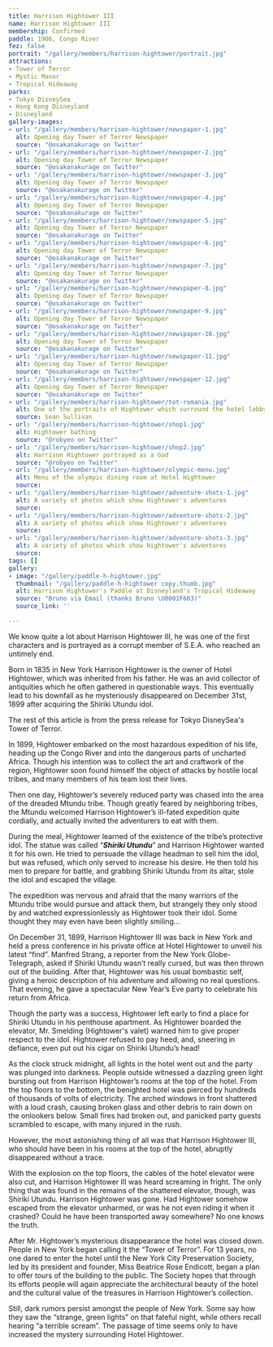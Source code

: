 ```yaml
---
title: Harrison Hightower III
name: Harrison Hightower III
membership: Confirmed
paddle: 1906, Congo River
fez: false
portrait: "/gallery/members/harrison-hightower/portrait.jpg"
attractions:
- Tower of Terror
- Mystic Manor
- Tropical Hideaway
parks:
- Tokyo DisneySea
- Hong Kong Disneyland
- Disneyland
gallery-images:
- url: "/gallery/members/harrison-hightower/newspaper-1.jpg"
  alt: Opening day Tower of Terror Newspaper
  source: "@osakanakurage on Twitter"
- url: "/gallery/members/harrison-hightower/newspaper-2.jpg"
  alt: Opening day Tower of Terror Newspaper
  source: "@osakanakurage on Twitter"
- url: "/gallery/members/harrison-hightower/newspaper-3.jpg"
  alt: Opening day Tower of Terror Newspaper
  source: "@osakanakurage on Twitter"
- url: "/gallery/members/harrison-hightower/newspaper-4.jpg"
  alt: Opening day Tower of Terror Newspaper
  source: "@osakanakurage on Twitter"
- url: "/gallery/members/harrison-hightower/newspaper-5.jpg"
  alt: Opening day Tower of Terror Newspaper
  source: "@osakanakurage on Twitter"
- url: "/gallery/members/harrison-hightower/newspaper-6.jpg"
  alt: Opening day Tower of Terror Newspaper
  source: "@osakanakurage on Twitter"
- url: "/gallery/members/harrison-hightower/newspaper-7.jpg"
  alt: Opening day Tower of Terror Newspaper
  source: "@osakanakurage on Twitter"
- url: "/gallery/members/harrison-hightower/newspaper-8.jpg"
  alt: Opening day Tower of Terror Newspaper
  source: "@osakanakurage on Twitter"
- url: "/gallery/members/harrison-hightower/newspaper-9.jpg"
  alt: Opening day Tower of Terror Newspaper
  source: "@osakanakurage on Twitter"
- url: "/gallery/members/harrison-hightower/newspaper-10.jpg"
  alt: Opening day Tower of Terror Newspaper
  source: "@osakanakurage on Twitter"
- url: "/gallery/members/harrison-hightower/newspaper-11.jpg"
  alt: Opening day Tower of Terror Newspaper
  source: "@osakanakurage on Twitter"
- url: "/gallery/members/harrison-hightower/newspaper-12.jpg"
  alt: Opening day Tower of Terror Newspaper
  source: "@osakanakurage on Twitter"
- url: "/gallery/members/harrison-hightower/tot-romania.jpg"
  alt: One of the portraits of Hightower which surround the hotel lobby
  source: Sean Sullivan
- url: "/gallery/members/harrison-hightower/shop1.jpg"
  alt: Hightower bathing
  source: "@robyeo on Twitter"
- url: "/gallery/members/harrison-hightower/shop2.jpg"
  alt: Harrison Hightower portrayed as a God
  source: "@robyeo on Twitter"
- url: "/gallery/members/harrison-hightower/olympic-menu.jpg"
  alt: Menu of the olympic dining room at Hotel Hightower
  source: 
- url: "/gallery/members/harrison-hightower/adventure-shots-1.jpg"
  alt: A variety of photos which show Hightower's adventures
  source: 
- url: "/gallery/members/harrison-hightower/adventure-shots-2.jpg"
  alt: A variety of photos which show Hightower's adventures
  source: 
- url: "/gallery/members/harrison-hightower/adventure-shots-3.jpg"
  alt: A variety of photos which show Hightower's adventures
  source: 
tags: []
gallery:
- image: "/gallery/paddle-h-hightower.jpg"
  thumbnail: "/gallery/paddle-h-hightower copy.thumb.jpg"
  alt: Harrison Hightower's Paddle at Disneyland's Tropical Hideaway
  source: "Bruno via Email (thanks Bruno \U0001F603)"
  source_link: ''

---
```

We know quite a lot about Harrison Hightower III, he was one of the first characters and is portrayed as a corrupt member of S.E.A. who reached an untimely end.

Born in 1835 in New York Harrison Hightower is the owner of Hotel Hightower, which was inherited from his father. He was an avid collector of antiquities which he often gathered in questionable ways. This eventually lead to his downfall as he mysteriously disappeared on December 31st, 1899 after acquiring the Shiriki Utundu idol.

The rest of this article is from the press release for Tokyo DisneySea's Tower of Terror.

In 1899, Hightower embarked on the most hazardous expedition of his life, heading up the Congo River and into the dangerous parts of uncharted Africa. Though his intention was to collect the art and craftwork of the region, Hightower soon found himself the object of attacks by hostile local tribes, and many members of his team lost their lives.

Then one day, Hightower’s severely reduced party was chased into the area of the dreaded Mtundu tribe. Though greatly feared by neighboring tribes, the Mtundu welcomed Harrison Hightower’s ill-fated expedition quite cordially, and actually invited the adventurers to eat with them.

During the meal, Hightower learned of the existence of the tribe’s protective idol. The statue was called “**_Shiriki Utundu_**” and Harrison Hightower wanted it for his own. He tried to persuade the village headman to sell him the idol, but was refused, which only served to increase his desire. He then told his men to prepare for battle, and grabbing Shiriki Utundu from its altar, stole the idol and escaped the village.

The expedition was nervous and afraid that the many warriors of the Mtundu tribe would pursue and attack them, but strangely they only stood by and watched expressionlessly as Hightower took their idol. Some thought they may even have been slightly smiling…

On December 31, 1899, Harrison Hightower III was back in New York and held a press conference in his private office at Hotel Hightower to unveil his latest “find”. Manfred Strang, a reporter from the New York Globe-Telegraph, asked if Shiriki Utundu wasn’t really cursed, but was then thrown out of the building. After that, Hightower was his usual bombastic self, giving a heroic description of his adventure and allowing no real questions. That evening, he gave a spectacular New Year’s Eve party to celebrate his return from Africa.

Though the party was a success, Hightower left early to find a place for Shiriki Utundu in his penthouse apartment. As Hightower boarded the elevator, Mr. Smelding (Hightower's valet) warned him to give proper respect to the idol. Hightower refused to pay heed, and, sneering in defiance, even put out his cigar on Shiriki Utundu’s head!

As the clock struck midnight, all lights in the hotel went out and the party was plunged into darkness. People outside witnessed a dazzling green light bursting out from Harrison Hightower’s rooms at the top of the hotel. From the top floors to the bottom, the benighted hotel was pierced by hundreds of thousands of volts of electricity. The arched windows in front shattered with a loud crash, causing broken glass and other debris to rain down on the onlookers below. Small fires had broken out, and panicked party guests scrambled to escape, with many injured in the rush.

However, the most astonishing thing of all was that Harrison Hightower III, who should have been in his rooms at the top of the hotel, abruptly disappeared without a trace.

With the explosion on the top floors, the cables of the hotel elevator were also cut, and Harrison Hightower III was heard screaming in fright. The only thing that was found in the remains of the shattered elevator, though, was Shiriki Utundu. Harrison Hightower was gone. Had Hightower somehow escaped from the elevator unharmed, or was he not even riding it when it crashed? Could he have been transported away somewhere? No one knows the truth.

After Mr. Hightower’s mysterious disappearance the hotel was closed down. People in New York began calling it the “Tower of Terror”. For 13 years, no one dared to enter the hotel until the New York City Preservation Society, led by its president and founder, Miss Beatrice Rose Endicott, began a plan to offer tours of the building to the public. The Society hopes that through its efforts people will again appreciate the architectural beauty of the hotel and the cultural value of the treasures in Harrison Hightower’s collection.

Still, dark rumors persist amongst the people of New York. Some say how they saw the “strange, green lights” on that fateful night, while others recall hearing “a terrible scream”. The passage of time seems only to have increased the mystery surrounding Hotel Hightower.